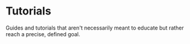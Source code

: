 # Tutorials

Guides and tutorials that aren't necessarily meant to educate but rather reach a precise, defined goal.
